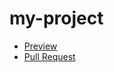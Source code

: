 # my-project
  - [Preview](https://Oleksandr-Filo.github.io/my-project/index.html)
  - [Pull Request](https://github.com/Oleksandr-Filo/my-project/pull/1/files)